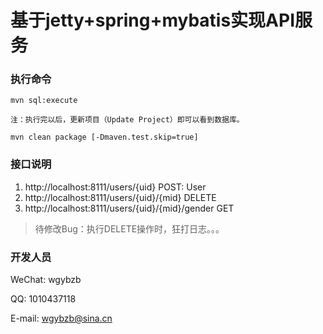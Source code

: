 
# 基于jetty+spring+mybatis实现API服务

### 执行命令

```
mvn sql:execute

注：执行完以后，更新项目（Update Project）即可以看到数据库。

mvn clean package [-Dmaven.test.skip=true]
```

### 接口说明
1. http://localhost:8111/users/{uid}   POST: User
2. http://localhost:8111/users/{uid}/{mid}   DELETE
3. http://localhost:8111/users/{uid}/{mid}/gender  GET

> 待修改Bug：执行DELETE操作时，狂打日志。。。

### 开发人员

WeChat: wgybzb

QQ: 1010437118

E-mail: wgybzb@sina.cn



